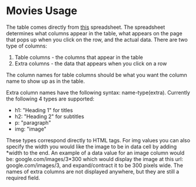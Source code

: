 # Movies Usage

The table comes directly from [this](https://docs.google.com/spreadsheets/d/13_iX2eKjEXO2KqDYPws7p_Ohls-aYRq7Ncn0BjxIZNE/edit?usp=sharing) spreadsheet. The spreadsheet determines what columns appear in the table, what appears on the page that pops up when you click on the row, and the actual data. There are two type of columns:

1. Table columns - the columns that appear in the table
2. Extra columns - the data that appears when you click on a row

The column names for table columns should be what you want the column name to show up as in the table.

Extra column names have the following syntax: name-type(extra). Currently the following 4 types are supported:

- h1: "Heading 1" for titles
- h2: "Heading 2" for subtitles
- p: "paragraph"
- img: "image"

These types correspond directly to HTML tags. For img values you can also specify the width you would like the image to be in data cell by adding \*width to the end. An example of a data value for an image column would be: google.com/images/3\*300 which would display the image at this url: google.com/images/3, and expand/contract it to be 300 pixels wide. The names of extra columns are not displayed anywhere, but they are still a required field.
